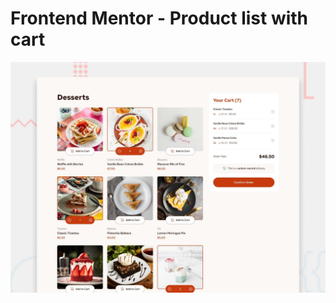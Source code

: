 # Frontend Mentor - Product list with cart

![Design preview for the Product list with cart coding challenge](./src/assets/preview.jpg)

## 
